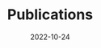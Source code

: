 ---
title: Publications
date: 2022-10-24
type: landing
# cms_exclude: true

# # View.
# view: citation

# # Optional header image (relative to `static/media/` folder).
# banner:
#   caption: ''
#   image: ''

sections:
  - block: collection
    id: papers
    content:
      title: 论文发表
      text: ""
      filters:
        folders:
          - papers
        exclude_featured: false
    design:
      view: paper
  - block: collection
    id: books
    content:
      title: 专著
      text: ""
      filters:
        folders:
          - book
    design:
      view: citation
  - block: collection
    id: patents
    content:
      title: 专利
      text: ""
      filters:
        folders:
          - patent
    design:
      view: patent
---